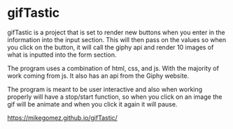 # gifTastic

gifTastic is a project that is set to render new buttons when you enter in the information into the input section. This will then pass on the values so when you click on the button, it will call the giphy api and render 10 images of what is inputted into the form section.

The program uses a combination of html, css, and js. With the majority of work coming from js. It also has an api from the Giphy website.

The program is meant to be user interactive and also when working properly will have a stop/start function, so when you click on an image the gif will be animate and when you click it again it will pause.


https://mikegomez.github.io/gifTastic/
